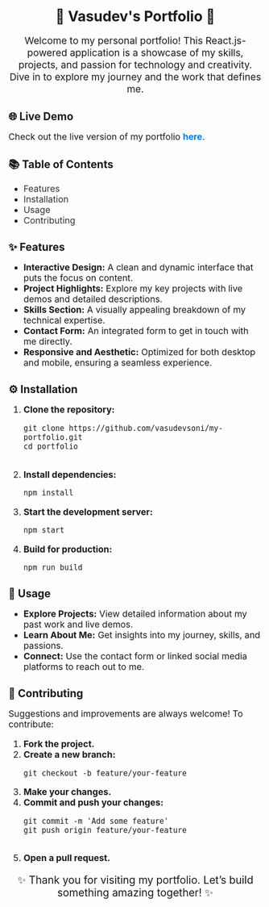 <h1 style="text-align: center;">🎨 <strong>Vasudev's Portfolio</strong> 🎨</h1>

<p style="text-align: center; font-size: 1.2rem;">Welcome to my personal portfolio! This React.js-powered application is a showcase of my skills, projects, and passion for technology and creativity. Dive in to explore my journey and the work that defines me.</p>



<h2>🌐 <strong>Live Demo</strong></h2>

<p style="font-size: 1.1rem;">Check out the live version of my portfolio <a href="https://vasudevsoni.github.io/my-portfolio" style="color: #007bff; text-decoration: none; font-weight: bold;">here</a>. <!-- Replace with actual link if hosted --></p>



<h2>📚 <strong>Table of Contents</strong></h2>
<ul style="font-size: 1.1rem;">
  <li><a href="#features" style="text-decoration: none; color: #333;">Features</a></li>
  <li><a href="#installation" style="text-decoration: none; color: #333;">Installation</a></li>
  <li><a href="#usage" style="text-decoration: none; color: #333;">Usage</a></li>
  <li><a href="#contributing" style="text-decoration: none; color: #333;">Contributing</a></li>
</ul>



<h2 id="features">✨ <strong>Features</strong></h2>
<ul style="font-size: 1.1rem;">
  <li><strong>Interactive Design:</strong> A clean and dynamic interface that puts the focus on content.</li>
  <li><strong>Project Highlights:</strong> Explore my key projects with live demos and detailed descriptions.</li>
  <li><strong>Skills Section:</strong> A visually appealing breakdown of my technical expertise.</li>
  <li><strong>Contact Form:</strong> An integrated form to get in touch with me directly.</li>
  <li><strong>Responsive and Aesthetic:</strong> Optimized for both desktop and mobile, ensuring a seamless experience.</li>
</ul>



<h2 id="installation">⚙️ <strong>Installation</strong></h2>
<ol style="font-size: 1.1rem;">
  <li><strong>Clone the repository:</strong>
    <pre><code>git clone https://github.com/vasudevsoni/my-portfolio.git
cd portfolio
    </code></pre>
  </li>
  <li><strong>Install dependencies:</strong>
    <pre><code>npm install</code></pre>
  </li>
  <li><strong>Start the development server:</strong>
    <pre><code>npm start</code></pre>
  </li>
  <li><strong>Build for production:</strong>
    <pre><code>npm run build</code></pre>
  </li>
</ol>



<h2 id="usage">🚀 <strong>Usage</strong></h2>
<ul style="font-size: 1.1rem;">
  <li><strong>Explore Projects:</strong> View detailed information about my past work and live demos.</li>
  <li><strong>Learn About Me:</strong> Get insights into my journey, skills, and passions.</li>
  <li><strong>Connect:</strong> Use the contact form or linked social media platforms to reach out to me.</li>
</ul>



<h2 id="contributing">🤝 <strong>Contributing</strong></h2>
<p style="font-size: 1.1rem;">Suggestions and improvements are always welcome! To contribute:</p>
<ol style="font-size: 1.1rem;">
  <li><strong>Fork the project.</strong></li>
  <li><strong>Create a new branch:</strong>
    <pre><code>git checkout -b feature/your-feature</code></pre>
  </li>
  <li><strong>Make your changes.</strong></li>
  <li><strong>Commit and push your changes:</strong>
    <pre><code>git commit -m 'Add some feature'
git push origin feature/your-feature
    </code></pre>
  </li>
  <li><strong>Open a pull request.</strong></li>
</ol>



<p style="text-align: center; font-size: 1.3rem;">✨ Thank you for visiting my portfolio. Let’s build something amazing together! ✨</p>
